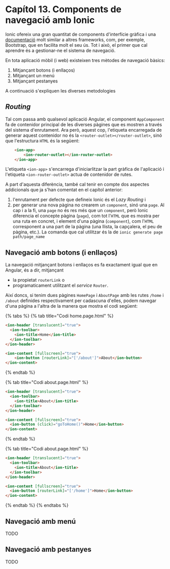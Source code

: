 # Capítol 13. Components de navegació amb Ionic
Ionic ofereix una gran quantitat de components d'interfície gràfica i una [documentació](https://ionicframework.com/docs/components) molt similar a altres frameworks, com, per exemple, Bootstrap, que en facilita molt el seu ús. Tot i això, el primer que cal aprendre és a gestionar-ne el sistema de navegació.

En tota aplicació mòbil (i web) existeixen tres mètodes de navegació bàsics:
1. Mitjançant botons (i enllaços)
2. Mitjançant un menú
3. Mitjançant pestanyes

A continuació s'expliquen les diverses metodologies

## *Routing*
Tal com passa amb qualsevol aplicació Angular, el component `AppComponent` fa de contenidor principal de les diverses pàgines que es mostren a través del sistema d'enrutament. Ara però, aquest cop, l'etiqueta encarregada de generar aquest contenidor no és la `<router-outlet></router-outlet>`, sinó que l'estructura `HTML` és la següent:
```html
    <ion-app>
        <ion-router-outlet></ion-router-outlet>
    </ion-app>
```

L'etiqueta `<ion-app>` s'encarrega d'iniciarlitzar la part gràfica de l'aplicació i l'etiqueta `<ion-router-outlet>` actua de contenidor de rutes.

A part d'aquesta diferència, també cal tenir en compte dos aspectes addicionals que ja s'han comentat en el capítol anterior:
1. l'enrutament per defecte que defineix Ionic és el *Lazy Routing* i
2. per generar una nova pàgina no crearem un `component`, sinó una `page`. Al cap i a la fi, una `page` no és res més que un `component`, però Ionic diferencia el concepte pàgina (`page`), com tot l'`HTML` que es mostra per una ruta en concret, i element d'una pàgina (`component`), com l'`HTML` corresponent a una part de la pàgina (una llista, la capçalera, el peu de pàgina, etc.). La comanda que cal utilitzar és la de `ionic generate page path/page_name`

## Navegació amb botons (i enllaços)
La navegació mitjançant botons i enllaços es fa exactament igual que en Angular, és a dir, mitjançant
* la propietat `routerLink` o
* programaticament utilitzant el *service* `Router`.

Així doncs, si tenim dues pàgines `HomePage` i `AboutPage` amb les rutes `/home` i `/about` definides respectivament per cadascuna d'elles, podem navegar d'una pàgina a l'altra de la manera que mostra el codi següent:

{% tabs %}
{% tab title="Codi home.page.html" %}
```html
<ion-header [translucent]="true">
  <ion-toolbar>
    <ion-title>Home</ion-title>
  </ion-toolbar>
</ion-header>

<ion-content [fullscreen]="true">
    <ion-button [routerLink]="['/about']">About</ion-button>
</ion-content>
```
{% endtab %}

{% tab title="Codi about.page.html" %}
```html
<ion-header [translucent]="true">
  <ion-toolbar>
    <ion-title>About</ion-title>
  </ion-toolbar>
</ion-header>

<ion-content [fullscreen]="true">
  <ion-button (click)="goToHome()">Home</ion-button>
</ion-content>
```
{% endtab %}

{% tab title="Codi about.page.html" %}
```html
<ion-header [translucent]="true">
  <ion-toolbar>
    <ion-title>About</ion-title>
  </ion-toolbar>
</ion-header>

<ion-content [fullscreen]="true">
  <ion-button [routerLink]="['/home']">Home</ion-button>
</ion-content>
```
{% endtab %}
{% endtabs %}

## Navegació amb menú

TODO

## Navegació amb pestanyes

TODO
